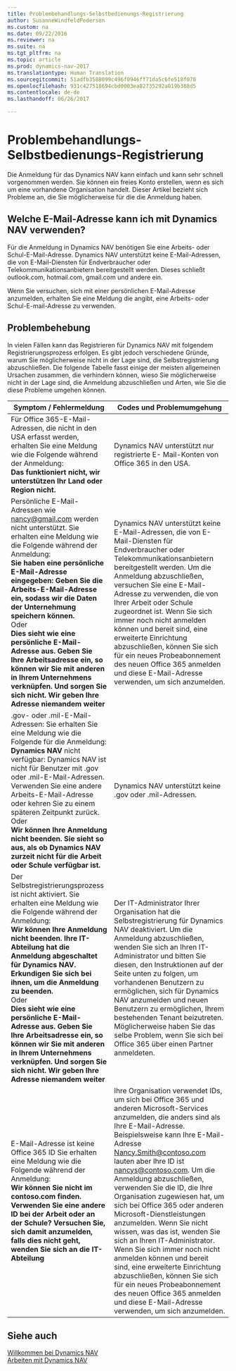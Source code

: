 ```yaml
---
title: Problembehandlungs-Selbstbedienungs-Registrierung
author: SusanneWindfeldPedersen
ms.custom: na
ms.date: 09/22/2016
ms.reviewer: na
ms.suite: na
ms.tgt_pltfrm: na
ms.topic: article
ms.prod: dynamics-nav-2017
ms.translationtype: Human Translation
ms.sourcegitcommit: 51adfb3588099c496f0946ff71da5c6fe518f070
ms.openlocfilehash: 931c427518694cbd0003ea82735292a019b388d5
ms.contentlocale: de-de
ms.lasthandoff: 06/26/2017

---
```


# <a name="troubleshooting-self-service-sign-up"></a>Problembehandlungs-Selbstbedienungs-Registrierung
Die Anmeldung für das Dynamics NAV kann einfach und kann sehr schnell vorgenommen werden. Sie können ein freies Konto erstellen, wenn es sich um eine vorhandene Organisation handelt. Dieser Artikel bezieht sich Probleme an, die Sie möglicherweise für die die Anmeldung haben.

## <a name="what-email-address-can-i-use-with-dynamics-nav"></a>Welche E-Mail-Adresse kann ich mit Dynamics NAV verwenden?
Für die Anmeldung in Dynamics NAV benötigen Sie eine Arbeits- oder Schul-E-Mail-Adresse. Dynamics NAV unterstützt keine E-Mail-Adressen, die von E-Mail-Diensten für Endverbraucher oder Telekommunikationsanbietern bereitgestellt werden. Dieses schließt outlook.com, hotmail.com, gmail.com und andere ein.

Wenn Sie versuchen, sich mit einer persönlichen E-Mail-Adresse anzumelden, erhalten Sie eine Meldung die angibt, eine Arbeits- oder Schul-E-mail-Adresse zu verwenden.

## <a name="troubleshooting"></a>Problembehebung
In vielen Fällen kann das Registrieren für Dynamics NAV mit folgendem Registrierungsprozess erfolgen. Es gibt jedoch verschiedene Gründe, warum Sie möglicherweise nicht in der Lage sind, die Selbstregistrierung abzuschließen. Die folgende Tabelle fasst einige der meisten allgemeinen Ursachen zusammen, die verhindern können, wieso Sie möglicherweise nicht in der Lage sind, die Anmeldung abzuschließen und Arten, wie Sie die diese Probleme umgehen können.

|Symptom / Fehlermeldung                                                                             |Codes und Problemumgehung|
|--------------------------------------------------------------------------------------------------|--------------------|
|Für Office 365-E-Mail-Adressen, die nicht in den USA erfasst werden, erhalten Sie eine Meldung wie die Folgende während der Anmeldung: <br>**Das funktioniert nicht, wir unterstützen Ihr Land oder Region nicht.**<br> |Dynamics NAV unterstützt nur registrierte E- Mail-Konten von Office 365 in den USA.|
|Persönliche E-Mail-Adressen wie nancy@gmail.com werden nicht unterstützt. Sie erhalten eine Meldung wie die Folgende während der Anmeldung: <br>**Sie haben eine persönliche E-Mail-Adresse eingegeben: Geben Sie die Arbeits-E-Mail-Adresse ein, sodass wir die Daten der Unternehmung speichern können.**<br> Oder <br> **Dies sieht wie eine persönliche E-Mail-Adresse aus. Geben Sie Ihre Arbeitsadresse ein, so können wir Sie mit anderen in Ihrem Unternehmens verknüpfen. Und sorgen Sie sich nicht. Wir geben Ihre Adresse niemandem weiter** | Dynamics NAV unterstützt keine E-Mail-Adressen, die von E-Mail-Diensten für Endverbraucher oder Telekommunikationsanbietern bereitgestellt werden. Um die Anmeldung abzuschließen, versuchen Sie eine E-Mail-Adresse zu verwenden, die von Ihrer Arbeit oder Schule zugeordnet ist. Wenn Sie sich immer noch nicht anmelden können und bereit sind, eine erweiterte Einrichtung abzuschließen, können Sie sich für ein neues Probeabonnement des neuen Office 365 anmelden und diese E-Mail-Adresse verwenden, um sich anzumelden.
|.gov- oder .mil-E-Mail-Adressen: Sie erhalten Sie eine Meldung wie die Folgende für die Anmeldung: <br>**Dynamics NAV** nicht verfügbar: Dynamics NAV ist nicht für Benutzer mit .gov oder .mil-E-Mail-Adressen. Verwenden Sie eine andere Arbeits-E-Mail-Adresse oder kehren Sie zu einem späteren Zeitpunkt zurück. <br>Oder <br>**Wir können Ihre Anmeldung nicht beenden. Sie sieht so aus, als ob Dynamics NAV zurzeit nicht für die Arbeit oder Schule verfügbar ist.**|Dynamics NAV unterstützt keine .gov oder .mil-Adressen.|
|Der Selbstregistrierungsprozess ist nicht aktiviert. Sie erhalten eine Meldung wie die Folgende während der Anmeldung: <br>**Wir können Ihre Anmeldung nicht beenden. Ihre IT-Abteilung hat die Anmeldung abgeschaltet für Dynamics NAV. Erkundigen Sie sich bei ihnen, um die Anmeldung zu beenden.** <br>Oder <br> **Dies sieht wie eine persönliche E-Mail-Adresse aus. Geben Sie Ihre Arbeitsadresse ein, so können wir Sie mit anderen in Ihrem Unternehmens verknüpfen. Und sorgen Sie sich nicht. Wir geben Ihre Adresse niemandem weiter**|Der IT-Administrator Ihrer Organisation hat die Selbstregistrierung für Dynamics NAV deaktiviert. Um die Anmeldung abzuschließen, wenden Sie sich an Ihren IT-Administrator und bitten Sie diesen, den Instruktionen auf der Seite unten zu folgen, um vorhandenen Benutzern zu ermöglichen, sich für Dynamics NAV anzumelden und neuen Benutzern zu ermöglichen, Ihrem bestehenden Tenant beizutreten. Möglicherweise haben Sie das selbe Problem, wenn Sie sich bei Office 365 über einen Partner anmeldeten.|
|E-Mail-Adresse ist keine Office 365 ID Sie erhalten eine Meldung wie die Folgende während der Anmeldung: <br>**Wir können Sie nicht im contoso.com finden. Verwenden Sie eine andere ID bei der Arbeit oder an der Schule? Versuchen Sie, sich damit anzumelden, falls dies nicht geht, wenden Sie sich an die IT-Abteilung**|Ihre Organisation verwendet IDs, um sich bei Office 365 und anderen Microsoft-Services anzumelden, die anders sind als Ihre E-Mail-Adresse. Beispielsweise kann Ihre E-Mail-Adresse Nancy.Smith@contoso.com lauten aber Ihre ID ist nancys@contoso.com. Um die Anmeldung abzuschließen, verwenden Sie die ID, die Ihre Organisation zugewiesen hat, um sich bei Office 365 oder anderen Microsoft-Dienstleistungen anzumelden. Wenn Sie nicht wissen, was das ist, wenden Sie sich an Ihren IT-Administrator. Wenn Sie sich immer noch nicht anmelden können und bereit sind, eine erweiterte Einrichtung abzuschließen, können Sie sich für ein neues Probeabonnement des neuen Office 365 anmelden und diese E-Mail-Adresse verwenden, um sich anzumelden.|


## <a name="see-also"></a>Siehe auch
[Willkommen bei Dynamics NAV](across-get-started.md)  
[Arbeiten mit Dynamics NAV](ui-work-product.md)




